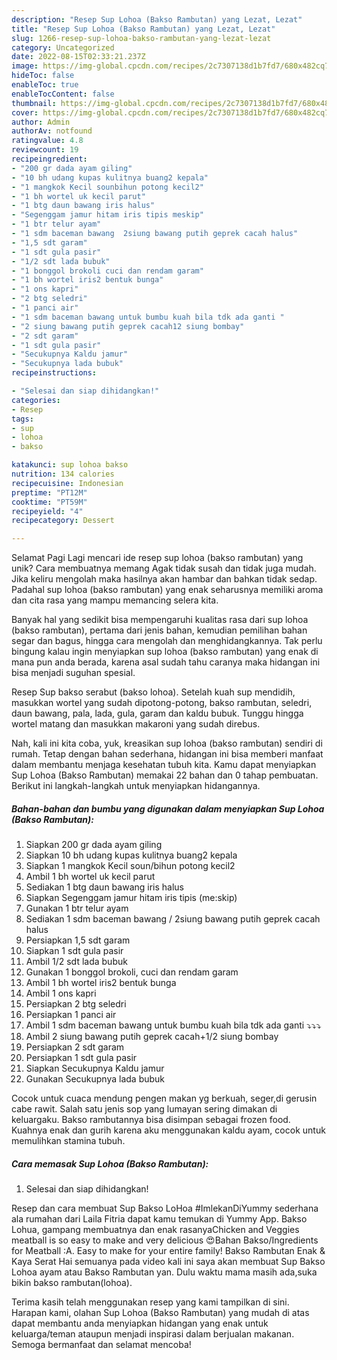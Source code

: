 ```yaml
---
description: "Resep Sup Lohoa (Bakso Rambutan) yang Lezat, Lezat"
title: "Resep Sup Lohoa (Bakso Rambutan) yang Lezat, Lezat"
slug: 1266-resep-sup-lohoa-bakso-rambutan-yang-lezat-lezat
category: Uncategorized
date: 2022-08-15T02:33:21.237Z
image: https://img-global.cpcdn.com/recipes/2c7307138d1b7fd7/680x482cq70/sup-lohoa-bakso-rambutan-foto-resep-utama.jpg
hideToc: false
enableToc: true
enableTocContent: false
thumbnail: https://img-global.cpcdn.com/recipes/2c7307138d1b7fd7/680x482cq70/sup-lohoa-bakso-rambutan-foto-resep-utama.jpg
cover: https://img-global.cpcdn.com/recipes/2c7307138d1b7fd7/680x482cq70/sup-lohoa-bakso-rambutan-foto-resep-utama.jpg
author: Admin
authorAv: notfound
ratingvalue: 4.8
reviewcount: 19
recipeingredient:
- "200 gr dada ayam giling"
- "10 bh udang kupas kulitnya buang2 kepala"
- "1 mangkok Kecil sounbihun potong kecil2"
- "1 bh wortel uk kecil parut"
- "1 btg daun bawang iris halus"
- "Segenggam jamur hitam iris tipis meskip"
- "1 btr telur ayam"
- "1 sdm baceman bawang  2siung bawang putih geprek cacah halus"
- "1,5 sdt garam"
- "1 sdt gula pasir"
- "1/2 sdt lada bubuk"
- "1 bonggol brokoli cuci dan rendam garam"
- "1 bh wortel iris2 bentuk bunga"
- "1 ons kapri"
- "2 btg seledri"
- "1 panci air"
- "1 sdm baceman bawang untuk bumbu kuah bila tdk ada ganti "
- "2 siung bawang putih geprek cacah12 siung bombay"
- "2 sdt garam"
- "1 sdt gula pasir"
- "Secukupnya Kaldu jamur"
- "Secukupnya lada bubuk"
recipeinstructions:

- "Selesai dan siap dihidangkan!"
categories:
- Resep
tags:
- sup
- lohoa
- bakso

katakunci: sup lohoa bakso 
nutrition: 134 calories
recipecuisine: Indonesian
preptime: "PT12M"
cooktime: "PT59M"
recipeyield: "4"
recipecategory: Dessert

---
```



Selamat Pagi Lagi mencari ide resep sup lohoa (bakso rambutan) yang unik? Cara membuatnya memang Agak tidak susah dan tidak juga mudah. Jika keliru mengolah maka hasilnya akan hambar dan bahkan tidak sedap. Padahal sup lohoa (bakso rambutan) yang enak seharusnya memiliki aroma dan cita rasa yang mampu memancing selera kita.


Banyak hal yang sedikit bisa mempengaruhi kualitas rasa dari sup lohoa (bakso rambutan), pertama dari jenis bahan, kemudian pemilihan bahan segar dan bagus, hingga cara mengolah dan menghidangkannya. Tak perlu bingung kalau ingin menyiapkan sup lohoa (bakso rambutan) yang enak di mana pun anda berada, karena asal sudah tahu caranya maka hidangan ini bisa menjadi suguhan spesial.

Resep Sup bakso serabut (bakso lohoa). Setelah kuah sup mendidih, masukkan wortel yang sudah dipotong-potong, bakso rambutan, seledri, daun bawang, pala, lada, gula, garam dan kaldu bubuk. Tunggu hingga wortel matang dan masukkan makaroni yang sudah direbus.


Nah, kali ini kita coba, yuk, kreasikan sup lohoa (bakso rambutan) sendiri di rumah. Tetap dengan bahan sederhana, hidangan ini bisa memberi manfaat dalam membantu menjaga kesehatan tubuh kita. Kamu dapat menyiapkan Sup Lohoa (Bakso Rambutan) memakai 22 bahan dan 0 tahap pembuatan. Berikut ini langkah-langkah untuk menyiapkan hidangannya.

<!--inarticleads1-->

##### Bahan-bahan dan bumbu yang digunakan dalam menyiapkan Sup Lohoa (Bakso Rambutan):

1. Siapkan 200 gr dada ayam giling
1. Siapkan 10 bh udang kupas kulitnya buang2 kepala
1. Siapkan 1 mangkok Kecil soun/bihun potong kecil2
1. Ambil 1 bh wortel uk kecil parut
1. Sediakan 1 btg daun bawang iris halus
1. Siapkan Segenggam jamur hitam iris tipis (me:skip)
1. Gunakan 1 btr telur ayam
1. Sediakan 1 sdm baceman bawang / 2siung bawang putih geprek cacah halus
1. Persiapkan 1,5 sdt garam
1. Siapkan 1 sdt gula pasir
1. Ambil 1/2 sdt lada bubuk
1. Gunakan 1 bonggol brokoli, cuci dan rendam garam
1. Ambil 1 bh wortel iris2 bentuk bunga
1. Ambil 1 ons kapri
1. Persiapkan 2 btg seledri
1. Persiapkan 1 panci air
1. Ambil 1 sdm baceman bawang untuk bumbu kuah bila tdk ada ganti ⤵️⤵️⤵️
1. Ambil 2 siung bawang putih geprek cacah+1/2 siung bombay
1. Persiapkan 2 sdt garam
1. Persiapkan 1 sdt gula pasir
1. Siapkan Secukupnya Kaldu jamur
1. Gunakan Secukupnya lada bubuk


Cocok untuk cuaca mendung pengen makan yg berkuah, seger,di gerusin cabe rawit. Salah satu jenis sop yang lumayan sering dimakan di keluargaku. Bakso rambutannya bisa disimpan sebagai frozen food. Kuahnya enak dan gurih karena aku menggunakan kaldu ayam, cocok untuk memulihkan stamina tubuh. 

<!--inarticleads2-->

##### Cara memasak Sup Lohoa (Bakso Rambutan):


1. Selesai dan siap dihidangkan!

Resep dan cara membuat Sup Bakso LoHoa #ImlekanDiYummy sederhana ala rumahan dari Laila Fitria dapat kamu temukan di Yummy App. Bakso Lohua, gampang membuatnya dan enak rasanyaChicken and Veggies meatball is so easy to make and very delicious 😍Bahan Bakso/Ingredients for Meatball :A. Easy to make for your entire family! Bakso Rambutan Enak &amp; Kaya Serat Hai semuanya pada video kali ini saya akan membuat Sup Bakso Lohoa ayam atau Bakso Rambutan yan. Dulu waktu mama masih ada,suka bikin bakso rambutan(lohoa). 

Terima kasih telah menggunakan resep yang kami tampilkan di sini. Harapan kami, olahan Sup Lohoa (Bakso Rambutan) yang mudah di atas dapat membantu anda menyiapkan hidangan yang enak untuk keluarga/teman ataupun menjadi inspirasi dalam berjualan makanan. Semoga bermanfaat dan selamat mencoba!
